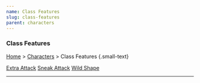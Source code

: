 ```yaml
---
name: Class Features
slug: class-features
parent: characters
---
```

### Class Features
[Home](dm-operations-center) > [Characters](character-menu) > Class Features {.small-text}

<div class="menu-container">
    <a href="extra-attack">Extra Attack</a>
    <a href="sneak-attack">Sneak Attack</a>
    <a href="wild-shape">Wild Shape</a>
</div>
<hr/>